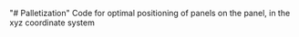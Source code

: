 "# Palletization" Code for optimal positioning of panels on the panel, in the xyz coordinate system
